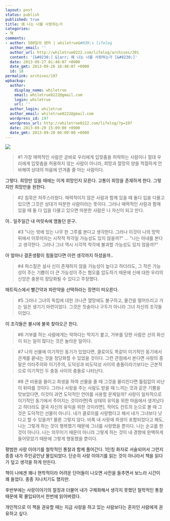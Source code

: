 ```yaml
---
layout: post
status: publish
published: true
title: 왜 나는 너를 사랑하는가
categories:
- 책
comments:
- author: 500일의 썸머 | whiletrue&#039;s lifelog
  author_email: ''
  author_url: http://whiletrue0222.com/lifelog/archives/201
  content: '[&#8230;] &larr; 왜 나는 너를 사랑하는가 [&#8230;]'
  date: 2013-09-27 01:48:07 +0900
  date_gmt: 2013-09-26 16:48:07 +0900
  id: 18
permalink: archives/197
wpbackup:
  author:
    display_name: whiletrue
    email: whiletrue0222@gmail.com
    login: whiletrue
    url: ''
  author_login: whiletrue
  author_email: whiletrue0222@gmail.com
  wordpress_id: 197
  wordpress_url: http://whiletrue0222.com/lifelog/?p=197
  date: 2013-09-20 15:09:00 +0900
  date_gmt: 2013-09-20 06:09:00 +0900
---
```


![](https://lh6.googleusercontent.com/-V8qKhZCJfIQ/UjvSINbmmlI/AAAAAAAAFGk/aczkb4EyE7A/s400/L.jpeg)

> #1
>  가장 매력적인 사람은 곧바로 우리에게 입맞춤을 허락하는 사람이나 절대 우리에게 입맞춤을 허용하지 않는 사람이 아니라, 희망과 절망의 양을 적절하게 안바해여 상대의 마음에 안겨줄 줄 아는 사람이다.

그렇다. 희망만 있을 때에는 이게 희망인지 모른다. 고통이 희망을 존재하게 한다. 그렇지만 희망만을 원한다.

> #2
>  침묵은 저주스러웠다. 매력적이지 않은 사람과 함께 있을 때 둘다 입을 다물고 있으면 그것은 상대가 따분한 사람이라는 뜻이다. 그러나 매력적인 사람과 함께 있을 때 둘 다 입을 다물고 있으면 따분한 사람은 나 자신이 되고 만다.

아.. 일주일간 내 머릿속에 맴돌던 문구.

> #3
>  "나는 밖에 있는 나무 한 그루를 본다고 생각한다. 그러나 이것이 나의 망막 뒤에서 이루어지는 시작적 착각일 가능성도 있지 않을까?"
> ...
>  "나는 아내를 본다고 생각한다. 그러나 그녀 역시 시각적 착각에 불과할 가능성도 있지 않을까?"

아 얼마나 결혼생활이 힘들었다면 이런 생각까지 하셨을까..

> #4
>  파스칼은 설사 신이 존재하지 않을 가능성이 높다고 하더라도, 그 작은 가능성이 주는 기쁨이 더 큰 가능성이 주는 혐오를 압도하기 때문에 신에 대한 우리의 신앙은 충분히 정당화될 수 있다고 주장했다.

매트릭스에서 빨간약과 파란약을 선택하라는 장면이 떠오른다.

> #5
>  그러나 그녀의 독립에 대한 크나큰 열망에도 불구하고, 물건을 떨어뜨리고 가는 일은 생기기 마련이었다. 그것은 칫솔이나 구두가 아니라 그녀 자신의 조각들이었다.

이 조각들은 불시에 불쑥 찾아오곤 한다.

> #6
>  거부를 하는 사람에게는 악하다는 딱지가 붙고, 거부를 당한 사람은 선의 화신이 되는 일이 많다는 것은 놀라운 일이다.

> #7
>  나의 선물에 이기적인 동기가 있었다면, 클로이도 똑같이 이기적인 동기에서 관계를 끝내는 것을 정당화할 수 있었을 것이다. 그런 관점에서
본다면 사랑의 종말은 이타주의와 이기주의, 도덕성과 비도덕성 사이의 충돌이라기보다는 근본적으로 이기적인 두 충동 사이의 충돌로 나타난다.

> #8
>  큰 비용을 들이고 희생을 하여 선물을 줄 때 그것을 물리친다면 틀림없이 비난이 뒤따를 것이다. 그러나 사랑을 주는 사람도 받을 때 느끼는 것과 같은 기쁨을 맛보았다면, 이것이 과연 도덕적인 언어를 사용할 문제일까? 사랑이 일차적으로 이기적인 동기에서 주어지는 것이라면[즉 상태의 유익을 위한 마음에서 생겨났다고 하더라도 결국 자신의 유익을 위한 것이라면], 적어도 칸트의 눈으로 볼 때 그것은 도덕적인 선물이 아니다. 내가 클로이를 사랑했다고 해서 내가 그녀보다 낫다고 할 수 있을까? 물론 그렇지 않다. 비록 내 사랑에 희생이 포함되었다고 해도, 나는 그렇게 하는 것이 행복했기 때문에 그녀를 사랑했을 뿐이다. 나는 순교를 한 것이 아니다. 나는 의무이기 때문이 아니라 그렇게 하는 것이 내 경향에 완벽하게 들어맞았기 때문에 그렇게 행동했을 뿐이다.


평범한 사랑 이야기를 철학적인 통찰과 함께 풀어간다.
1인칭 화자로 서술되어서 그런지 종종 내가 주인공인냥 몰입되었다.
단순히 사랑 이야기를 읽는 것이 아니라서 책을 읽다가 덮고 생각을 하게 만든다.

책이 나에겐 꽤나 현학적이라 어려운 단어들이 나오면 사전을 들추면서 보느라 시간이 꽤 들었다. 종종 지나치기도 했지만.

후반부에는 사랑이야기의 절정과 더불어 내가 구체화해서 생각지 못했던 철학적인 통찰 때문에 확 몰입되어서 한번에 읽어버렸다.

개인적으로 이 책을 권유할 때는 지금 사랑을 하고 있는 사람보다는 혼자인 사람에게 권유하고 싶다.
